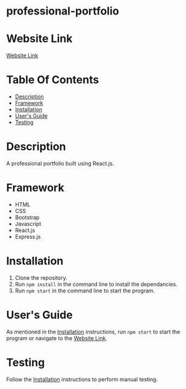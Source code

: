 # professional-portfolio

# Website Link
[Website Link](http://shhu21.github.io/professional-portfolio)

# Table Of Contents

* [Description](#description)
* [Framework](#framework)
* [Installation](#installation)
* [User's Guide](#users-guide)
* [Testing](#testing)

# Description
A professional portfolio built using React.js.

# Framework
- HTML
- CSS
- Bootstrap
- Javascript
- React.js
- Express.js

# Installation
1. Clone the repository.
2. Run `npm install` in the command line to install the dependancies.
3. Run `npm start` in the command line to start the program.

# User's Guide
As mentioned in the [Installation](#installation) instructions, run `npm start` to start the program or navigate to the [Website Link](#website-link).

# Testing
Follow the [Installation](#installation) instructions to perform manual testing.
